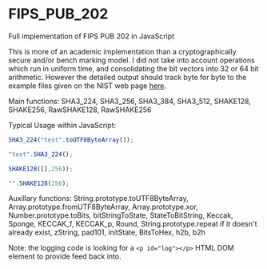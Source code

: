 # FIPS_PUB_202
Full implementation of FIPS PUB 202 in JavaScript

This is more of an academic implementation than a cryptographically secure and/or bench marking model. I did not take into account operations which run in uniform time, and consolidating the bit vectors into 32 or 64 bit arithmetic. However the detailed output should track byte for byte to the example files given on the NIST web page <a href="http://csrc.nist.gov/groups/ST/toolkit/examples.html#aHashing">here</a>.

Main functions: SHA3_224, SHA3_256, SHA3_384, SHA3_512, SHAKE128, SHAKE256, RawSHAKE128, RawSHAKE256

Typical Usage within JavaScript:
```JavaScript 
SHA3_224("test".toUTF8ByteArray());

"test".SHA3_224();

SHAKE128([],256));

"".SHAKE128(256);
```

Auxillary functions: String.prototype.toUTF8ByteArray, Array.prototype.fromUTF8ByteArray, Array.prototype.xor, Number.prototype.toBits, bitStringToState, StateToBitString, Keccak, Sponge, KECCAK_f, KECCAK_p, Round, String.prototype.repeat if it doesn't already exist, zString, pad101, initState, BitsToHex, h2b, b2h

Note: the logging code is looking for a `<p id="log"></p>` HTML DOM element to provide feed back into.
